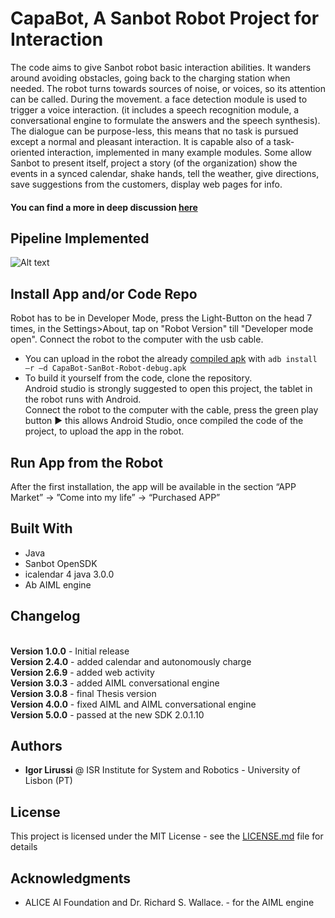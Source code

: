 # CapaBot, A Sanbot Robot Project for Interaction

The code aims to give Sanbot robot basic interaction abilities. It wanders around avoiding obstacles, going back to the charging station when needed. The robot turns towards sources of noise, or voices, so its attention can be called.
During the movement. a face detection module is used to trigger a voice interaction. (it includes a speech recognition module, a conversational engine to formulate the answers and the speech synthesis). The dialogue can be purpose-less, this means that no task is pursued except a normal and pleasant interaction. It is capable also of a task-oriented interaction, implemented in many example modules. Some allow Sanbot to present itself, project a story (of the organization) show the events in a synced calendar, shake hands, tell the weather, give directions, save suggestions from the customers, display web pages for info.

#### You can find a more in deep discussion [here](https://amslaurea.unibo.it/19120/)

<!--
## Video of the Result
[![Sanbot Interaction](http://i3.ytimg.com/)](https://youtu.be/)
-->

## Pipeline Implemented
![Alt text](readme-images/Pipeline.jpg?raw=true "Pipeline")

## Install App and/or Code Repo
Robot has to be in Developer Mode, press the Light-Button on the head 7 times, in the Settings>About, tap on "Robot Version" till "Developer mode open". Connect the robot to the computer with the usb cable.
- You can upload in the robot the already [compiled apk](https://github.com/igor-lirussi/CapaBot-SanBot-Robot/releases/latest) with  `adb install –r –d CapaBot-SanBot-Robot-debug.apk` 
- To build it yourself from the code, clone the repository. <br>
Android studio is strongly suggested to open this project, the tablet in the robot runs with Android. <br>
Connect the robot to the computer with the cable, press the green play button :arrow_forward: this allows Android Studio, once compiled the code of the project, to upload the app in the robot.

## Run App from the Robot
After the first installation, the app will be available in the section “APP Market” -> ”Come into my life” -> “Purchased APP”


## Built With

*   Java
*   Sanbot OpenSDK
*   icalendar 4 java 3.0.0
*   Ab AIML engine

## Changelog
<br>**Version 1.0.0** - Initial release
<br>**Version 2.4.0** - added calendar and autonomously charge
<br>**Version 2.6.9** - added web activity
<br>**Version 3.0.3** - added AIML conversational engine
<br>**Version 3.0.8** - final Thesis version
<br>**Version 4.0.0** - fixed AIML and AIML conversational engine
<br>**Version 5.0.0** - passed at the new SDK 2.0.1.10

## Authors

*   **Igor Lirussi** @ ISR Institute for System and Robotics - University of Lisbon (PT)

## License

This project is licensed under the MIT License - see the [LICENSE.md](LICENSE) file for details

## Acknowledgments
*   ALICE AI Foundation and Dr. Richard S. Wallace. - for the AIML engine
